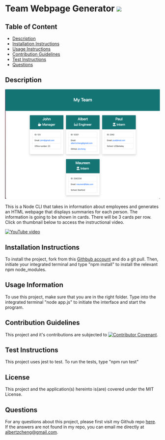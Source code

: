 # Team Webpage Generator ![](https://img.shields.io/badge/License-MIT-green)

## Table of Content

- [Description](##Description)
- [Installation Instructions](##Installation-Instructions)
- [Usage Instructions](##Usage-Information)
- [Contribution Guidelines](##Contribution-Guidelines)
- [Test Instructions](##Test-Instructions)
- [Questions](##Questions)

## Description

![Screenshot](./assets/team-generator-screenshot.png)

This is a Node CLI that takes in information about employees and generates an HTML webpage that displays summaries for each person. The information is going to be shown in cards. There will be 3 cards per row. Click on thumbnail below to access the instructional video.

[![YouTube video](https://img.youtube.com/vi/EFi8uiBi6NY/3.jpg)](https://youtu.be/EFi8uiBi6NY)

## Installation Instructions

To install the project, fork from this [Githbub account](https://github.com/alzcheng/team-webpage-generator) and do a git pull. Then, initiate your integrated terminal and type "npm install" to install the relevant npm node_modules.

## Usage Information

To use this project, make sure that you are in the right folder. Type into the integrated terminal "node app.js" to initiate the interface and start the program.

## Contribution Guidelines

This project and it's contributions are subjected to [![Contributor Covenant](https://img.shields.io/badge/Contributor%20Covenant-v2.0%20adopted-ff69b4.svg)](code_of_conduct.md).

## Test Instructions

This project uses jest to test. To run the tests, type "npm run test"

## License

This project and the application(s) hereinto is(are) covered under the MIT License.

## Questions

For any questions about this project, please first visit my Github repo [here](https://github.com/alzcheng).
If the answers are not found in my repo, you can email me directly at <albertzcheng@gmail.com>.
